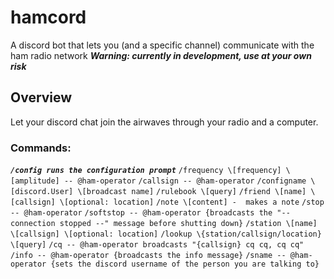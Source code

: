 # hamcord
A discord bot that lets you (and a specific channel) communicate with the ham radio network
***Warning: currently in development, use at your own risk***

## Overview
Let your discord chat join the airwaves through your radio and a computer.

### Commands:
  ***`/config runs the configuration prompt`***
  `/frequency \[frequency] \[amplitude] -- @ham-operator`
  `/callsign -- @ham-operator` 
  `/configname \[discord.User] \[broadcast name]`
  `/rulebook \[query]`
  `/friend \[name] \[callsign] \[optional: location]`
  `/note \[content] -  makes a note` 
  `/stop -- @ham-operator` 
  `/softstop -- @ham-operator {broadcasts the "-- connection stopped --" message before shutting down}`
  `/station \[name] \[callsign] \[optional: location]`
  `/lookup \{station/callsign/location} \[query]`
  `/cq -- @ham-operator broadcasts "{callsign} cq cq, cq cq"`
  `/info -- @ham-operator {broadcasts the info message}`
  `/sname -- @ham-operator {sets the discord username of the person you are talking to}`
